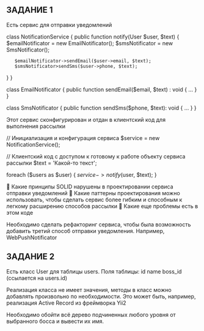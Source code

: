 ## ЗАДАНИЕ 1

Есть сервис для отправки уведомлений

class NotificationService
{
   public function notify(User $user, $text)
   {
       $emailNotificator = new EmailNotificator();
       $smsNotificator = new SmsNotificator();

       $emailNotificator->sendEmail($user->email, $text);
       $smsNotificator>sendSms($user->phone, $text);
   } 
}

class EmailNotificator 
{
   public function sendEmail($email, $text) : void
   { ... }
}

class SmsNotificator
{
   public function sendSms($phone, $text): void 
   { ... }
}

Этот сервис сконфигурирован и отдан в клиентский код для выполнения рассылки

// Инициализация и конфигурация сервиса
$service = new NotificationService();

// Клиентский код с доступом к готовому к работе объекту сервиса рассылки
$text = 'Какой-то текст';

foreach ($users as $user) {
   $service->notify($user, $text);
}

	Какие принципы SOLID нарушены в проектировании сервиса отправки уведомлений
	Какие паттерны проектирования можно использовать, чтобы сделать сервис более гибким и способным к легкому расширению способов рассылки
	Какие еще проблемы есть в этом коде

Необходимо сделать рефакторинг сервиса, чтобы была возможность добавить третий способ отправки уведомления. Например, WebPushNotificator




## ЗАДАНИЕ 2

Есть класс User для таблицы users. 
Поля таблицы:
id
name
boss_id (ссылается на users.id)

Реализация класса не имеет значения, методы в класс можно добавлять произвольно по необходимости. 
Это может быть, например, реализация Active Record из фреймворка Yii2

Необходимо обойти всё дерево подчиненных любого уровня от выбранного босса и вывести их имя.

